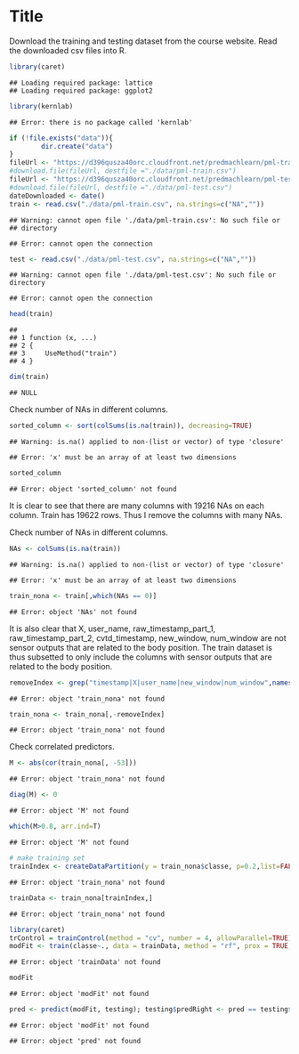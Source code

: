 Title
========================================================
Download the training and testing dataset from the course website. Read the downloaded csv files into R. 

```r
library(caret)
```

```
## Loading required package: lattice
## Loading required package: ggplot2
```

```r
library(kernlab)
```

```
## Error: there is no package called 'kernlab'
```

```r
if (!file.exists("data")){
        dir.create("data")
}
fileUrl <- "https://d396qusza40orc.cloudfront.net/predmachlearn/pml-training.csv"
#download.file(fileUrl, destfile ="./data/pml-train.csv")
fileUrl <- "https://d396qusza40orc.cloudfront.net/predmachlearn/pml-testing.csv"
#download.file(fileUrl, destfile ="./data/pml-test.csv")
dateDownloaded <- date()
train <- read.csv("./data/pml-train.csv", na.strings=c("NA",""))
```

```
## Warning: cannot open file './data/pml-train.csv': No such file or
## directory
```

```
## Error: cannot open the connection
```

```r
test <- read.csv("./data/pml-test.csv", na.strings=c("NA",""))
```

```
## Warning: cannot open file './data/pml-test.csv': No such file or directory
```

```
## Error: cannot open the connection
```

```r
head(train)
```

```
##                         
## 1 function (x, ...)     
## 2 {                     
## 3     UseMethod("train")
## 4 }
```

```r
dim(train)
```

```
## NULL
```

Check number of NAs in different columns.

```r
sorted_column <- sort(colSums(is.na(train)), decreasing=TRUE)
```

```
## Warning: is.na() applied to non-(list or vector) of type 'closure'
```

```
## Error: 'x' must be an array of at least two dimensions
```

```r
sorted_column
```

```
## Error: object 'sorted_column' not found
```
It is clear to see that there are many columns with 19216 NAs on each column. Train has 19622 rows. Thus I remove the columns with many NAs.

Check number of NAs in different columns.

```r
NAs <- colSums(is.na(train))
```

```
## Warning: is.na() applied to non-(list or vector) of type 'closure'
```

```
## Error: 'x' must be an array of at least two dimensions
```

```r
train_nona <- train[,which(NAs == 0)]
```

```
## Error: object 'NAs' not found
```

It is also clear that X, user_name, raw_timestamp_part_1, raw_timestamp_part_2, cvtd_timestamp, new_window, num_window are not sensor outputs that are related to the body position. The train dataset is thus subsetted to only include the columns with sensor outputs that are related to the body position.


```r
removeIndex <- grep("timestamp|X|user_name|new_window|num_window",names(train_nona))
```

```
## Error: object 'train_nona' not found
```

```r
train_nona <- train_nona[,-removeIndex]
```

```
## Error: object 'train_nona' not found
```

Check correlated predictors.

```r
M <- abs(cor(train_nona[, -53]))
```

```
## Error: object 'train_nona' not found
```

```r
diag(M) <- 0
```

```
## Error: object 'M' not found
```

```r
which(M>0.8, arr.ind=T)
```

```
## Error: object 'M' not found
```


```r
# make training set
trainIndex <- createDataPartition(y = train_nona$classe, p=0.2,list=FALSE) # 3927 rows
```

```
## Error: object 'train_nona' not found
```

```r
trainData <- train_nona[trainIndex,]
```

```
## Error: object 'train_nona' not found
```


```r
library(caret)
trControl = trainControl(method = "cv", number = 4, allowParallel=TRUE)
modFit <- train(classe~., data = trainData, method = "rf", prox = TRUE, trControl = trControl)
```

```
## Error: object 'trainData' not found
```

```r
modFit
```

```
## Error: object 'modFit' not found
```

```r
pred <- predict(modFit, testing); testing$predRight <- pred == testing$classe
```

```
## Error: object 'modFit' not found
```

```
## Error: object 'pred' not found
```

